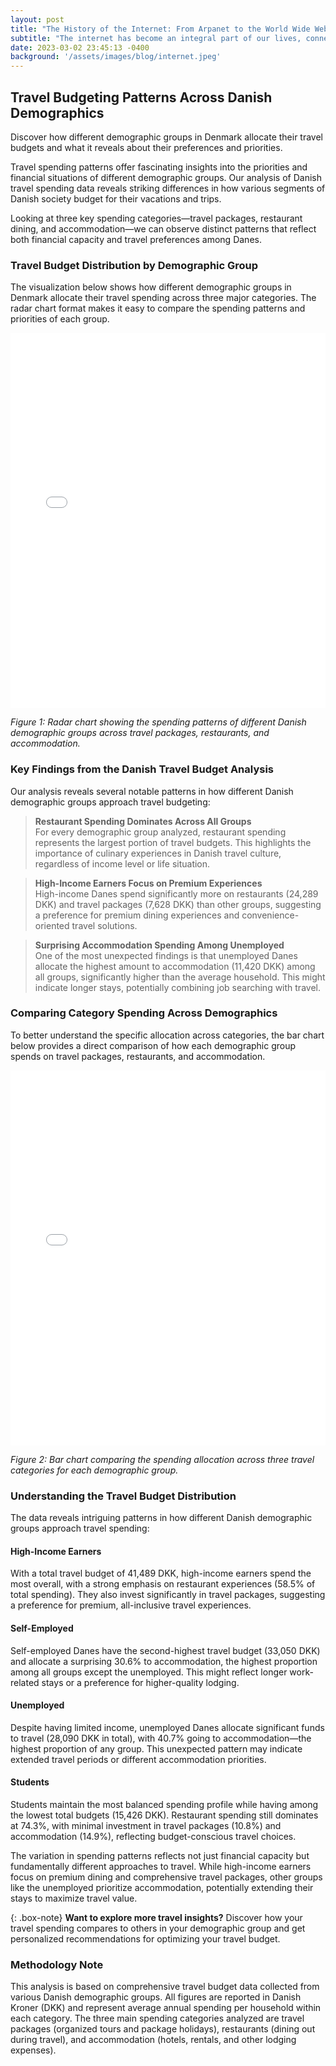 ```yaml
---
layout: post
title: "The History of the Internet: From Arpanet to the World Wide Web"
subtitle: "The internet has become an integral part of our lives, connecting people across the world and changing the way we communicate, work, and access information."
date: 2023-03-02 23:45:13 -0400
background: '/assets/images/blog/internet.jpeg'
---
```


## Travel Budgeting Patterns Across Danish Demographics

Discover how different demographic groups in Denmark allocate their travel budgets and what it reveals about their preferences and priorities.

Travel spending patterns offer fascinating insights into the priorities and financial situations of different demographic groups. Our analysis of Danish travel spending data reveals striking differences in how various segments of Danish society budget for their vacations and trips.

Looking at three key spending categories—travel packages, restaurant dining, and accommodation—we can observe distinct patterns that reflect both financial capacity and travel preferences among Danes.

### Travel Budget Distribution by Demographic Group

The visualization below shows how different demographic groups in Denmark allocate their travel spending across three major categories. The radar chart format makes it easy to compare the spending patterns and priorities of each group.

<iframe src="/assets/danish_travel_socioeconomic_react.html"
        style="width: 100%; height: 600px; border: none; overflow: hidden;"></iframe>

*Figure 1: Radar chart showing the spending patterns of different Danish demographic groups across travel packages, restaurants, and accommodation.*

### Key Findings from the Danish Travel Budget Analysis

Our analysis reveals several notable patterns in how different Danish demographic groups approach travel budgeting:

> **Restaurant Spending Dominates Across All Groups**  
> For every demographic group analyzed, restaurant spending represents the largest portion of travel budgets. This highlights the importance of culinary experiences in Danish travel culture, regardless of income level or life situation.

> **High-Income Earners Focus on Premium Experiences**  
> High-income Danes spend significantly more on restaurants (24,289 DKK) and travel packages (7,628 DKK) than other groups, suggesting a preference for premium dining experiences and convenience-oriented travel solutions.

> **Surprising Accommodation Spending Among Unemployed**  
> One of the most unexpected findings is that unemployed Danes allocate the highest amount to accommodation (11,420 DKK) among all groups, significantly higher than the average household. This might indicate longer stays, potentially combining job searching with travel.

### Comparing Category Spending Across Demographics

To better understand the specific allocation across categories, the bar chart below provides a direct comparison of how each demographic group spends on travel packages, restaurants, and accommodation.

<iframe src="/assets/danish_travel_bars.html"
        style="width: 100%; height: 600px; border: none; overflow: hidden;"></iframe>

*Figure 2: Bar chart comparing the spending allocation across three travel categories for each demographic group.*

### Understanding the Travel Budget Distribution

The data reveals intriguing patterns in how different Danish demographic groups approach travel spending:

#### High-Income Earners
With a total travel budget of 41,489 DKK, high-income earners spend the most overall, with a strong emphasis on restaurant experiences (58.5% of total spending). They also invest significantly in travel packages, suggesting a preference for premium, all-inclusive travel experiences.

#### Self-Employed
Self-employed Danes have the second-highest travel budget (33,050 DKK) and allocate a surprising 30.6% to accommodation, the highest proportion among all groups except the unemployed. This might reflect longer work-related stays or a preference for higher-quality lodging.

#### Unemployed
Despite having limited income, unemployed Danes allocate significant funds to travel (28,090 DKK in total), with 40.7% going to accommodation—the highest proportion of any group. This unexpected pattern may indicate extended travel periods or different accommodation priorities.

#### Students
Students maintain the most balanced spending profile while having among the lowest total budgets (15,426 DKK). Restaurant spending still dominates at 74.3%, with minimal investment in travel packages (10.8%) and accommodation (14.9%), reflecting budget-conscious travel choices.

The variation in spending patterns reflects not just financial capacity but fundamentally different approaches to travel. While high-income earners focus on premium dining and comprehensive travel packages, other groups like the unemployed prioritize accommodation, potentially extending their stays to maximize travel value.

{: .box-note}
**Want to explore more travel insights?** Discover how your travel spending compares to others in your demographic group and get personalized recommendations for optimizing your travel budget.

### Methodology Note

This analysis is based on comprehensive travel budget data collected from various Danish demographic groups. All figures are reported in Danish Kroner (DKK) and represent average annual spending per household within each category. The three main spending categories analyzed are travel packages (organized tours and package holidays), restaurants (dining out during travel), and accommodation (hotels, rentals, and other lodging expenses).